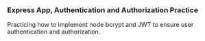 ### Express App, Authentication and Authorization Practice 

Practicing how to implement node bcrypt and JWT to ensure user authentication and authorization.
